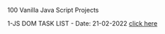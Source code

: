 100 Vanilla Java Script Projects

1-JS DOM TASK LIST - Date: 21-02-2022 [click here](www.google.com)
